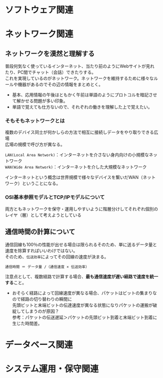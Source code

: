 # ソフトウェア関連
# ネットワーク関連

## ネットワークを漠然と理解する
普段何気なく使っているインターネット、当たり前のようにWebサイトが見れたり、PC間でチャット（会話）できたりする。<br>
これを実現しているのがネットワーク。ネットワークを維持するために様々なルールや機器があるのでその辺の情報をまとめとく。<br>

- 基本、応用情報の午後はともかく午前は単語のようにプロトコルを暗記させて解かせる問題が多い印象。
- 単語で覚えても仕方ないので、それぞれの働きを理解した上で覚えたい。

### そもそもネットワークとは

複数のデバイス同士が何かしらの方法で相互に接続しデータをやり取りできる広場<br>
広場の規模で呼び方が異なる。

`LAN(Local Area Network)`：インターネットを介さない身内向けの小規模なネットワーク<br>
`WAN(Wide Area Network)`：インターネットを介した大規模なネットワーク

インターネットという概念は世界規模で様々なデバイスを繋いだWAN（ネットワーク）ということになる。

### OSI基本参照モデルとTCP/IPモデルについて

両方ともネットワークを保守・運用しやすいように階層分けしてそれぞれ個別のレイヤ（層）として考えようとしている

## 通信時間の計算について

通信回線も100％の性能が出せる場合は限られるそのため、単に送るデータ量と速度を除算すればいいわけではない。<br>
そのため、`伝送効率`によってその回線の速度が決まる。

```
通信時間 ＝ データ量 /（通信速度 × 伝送効率）
```
注意点として、複数経路で計算する場合、**最も通信速度が遅い経路で速度を統一する**こと。<br>
- おそらく経路によって回線速度が異なる場合、パケットはビットの集まりなので経路の切り替わりの瞬間に<br>先頭ビットと末端ビットの伝達速度が異なる状態になりパケットの運搬が破綻してしまうのが原因？<br>参考：パケットの伝送遅延＞パケットの先頭ビット到着と末端ビット到着に生じた時間差。

# データベース関連
# システム運用・保守関連
